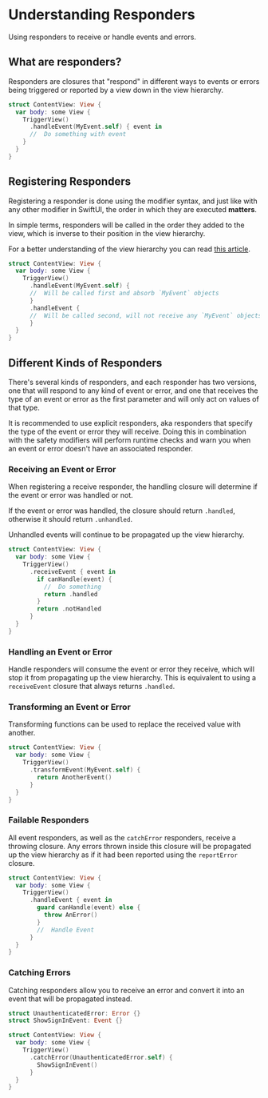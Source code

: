 
# Understanding Responders

Using responders to receive or handle events and errors.

## What are responders?

Responders are closures that "respond" in different ways to events or errors being triggered or reported by a view down in the view hierarchy.

```swift
struct ContentView: View {
  var body: some View {
    TriggerView()
      .handleEvent(MyEvent.self) { event in
      //  Do something with event
    }
  }
}
```

## Registering Responders

Registering a responder is done using the modifier syntax, and just like with any other modifier in SwiftUI, the order in which they are executed **matters**.

In simple terms, responders will be called in the order they added to the view, which is inverse to their position in the view hierarchy.

For a better understanding of the view hierarchy you can read [this article](https://betterprogramming.pub/building-a-responder-chain-using-the-swiftui-view-hierarchy-2a08df23689c).

```swift
struct ContentView: View {
  var body: some View {
    TriggerView()
      .handleEvent(MyEvent.self) {
      //  Will be called first and absorb `MyEvent` objects
      }
      .handleEvent {
      //  Will be called second, will not receive any `MyEvent` objects
      }
  }
}
```

## Different Kinds of Responders

There's several kinds of responders, and each responder has two versions, one that will respond to any kind of event or error, and one that receives the type of an event or error as the first parameter and will only act on values of that type.

It is recommended to use explicit responders, aka responders that specify the type of the event or error they will receive. Doing this in combination with the safety modifiers will perform runtime checks and warn you when an event or error doesn't have an associated responder. 

### Receiving an Event or Error

When registering a receive responder, the handling closure will determine if the event or error was handled or not.

If the event or error was handled, the closure should return `.handled`, otherwise it should return `.unhandled`.

Unhandled events will continue to be propagated up the view hierarchy.

```swift
struct ContentView: View {
  var body: some View {
    TriggerView()
      .receiveEvent { event in
        if canHandle(event) {
          //  Do something
          return .handled
        }
        return .notHandled
      }
  }
}
```

### Handling an Event or Error

Handle responders will consume the event or error they receive, which will stop it from propagating up the view hierarchy. This is equivalent to using a `receiveEvent` closure that always returns `.handled`.


### Transforming an Event or Error

Transforming functions can be used to replace the received value with another.

```swift
struct ContentView: View {
  var body: some View {
    TriggerView()
      .transformEvent(MyEvent.self) {
        return AnotherEvent()
      }
  }
}
```

### Failable Responders

All event responders, as well as the `catchError` responders, receive a throwing closure. Any errors thrown inside this closure will be propagated up the view hierarchy as if it had been reported using the `reportError` closure.

```swift
struct ContentView: View {
  var body: some View {
    TriggerView()
      .handleEvent { event in
        guard canHandle(event) else {
          throw AnError()
        }
        //  Handle Event
      }
  }
}
```

### Catching Errors

Catching responders allow you to receive an error and convert it into an event that will be propagated instead.

```swift
struct UnauthenticatedError: Error {}
struct ShowSignInEvent: Event {}

struct ContentView: View {
  var body: some View {
    TriggerView()
      .catchError(UnauthenticatedError.self) {
        ShowSignInEvent()
      }
  }
}
```
